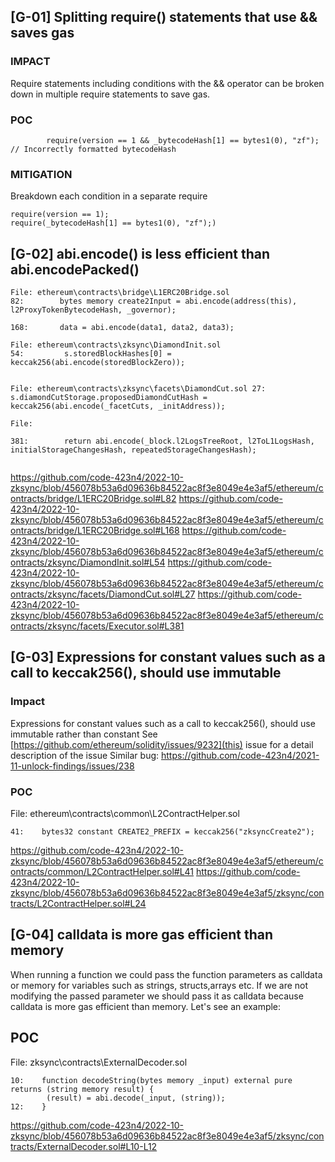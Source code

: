 ## [G-01] Splitting require() statements that use && saves gas

### IMPACT

Require statements including conditions with the && operator can be broken down in
multiple require statements to save gas.

### POC 


```
        require(version == 1 && _bytecodeHash[1] == bytes1(0), "zf"); // Incorrectly formatted bytecodeHash
```

### MITIGATION

Breakdown each condition in a separate require
```console
require(version == 1);
require(_bytecodeHash[1] == bytes1(0), "zf");)
``` 


## [G-02] abi.encode() is less efficient than abi.encodePacked()

```
File: ethereum\contracts\bridge\L1ERC20Bridge.sol
82:        bytes memory create2Input = abi.encode(address(this), l2ProxyTokenBytecodeHash, _governor);

168:       data = abi.encode(data1, data2, data3);

File: ethereum\contracts\zksync\DiamondInit.sol
54:         s.storedBlockHashes[0] = keccak256(abi.encode(storedBlockZero));


File: ethereum\contracts\zksync\facets\DiamondCut.sol 27:      s.diamondCutStorage.proposedDiamondCutHash = keccak256(abi.encode(_facetCuts, _initAddress));

File:

381:        return abi.encode(_block.l2LogsTreeRoot, l2ToL1LogsHash, initialStorageChangesHash, repeatedStorageChangesHash);


```




https://github.com/code-423n4/2022-10-zksync/blob/456078b53a6d09636b84522ac8f3e8049e4e3af5/ethereum/contracts/bridge/L1ERC20Bridge.sol#L82
https://github.com/code-423n4/2022-10-zksync/blob/456078b53a6d09636b84522ac8f3e8049e4e3af5/ethereum/contracts/bridge/L1ERC20Bridge.sol#L168
https://github.com/code-423n4/2022-10-zksync/blob/456078b53a6d09636b84522ac8f3e8049e4e3af5/ethereum/contracts/zksync/DiamondInit.sol#L54
https://github.com/code-423n4/2022-10-zksync/blob/456078b53a6d09636b84522ac8f3e8049e4e3af5/ethereum/contracts/zksync/facets/DiamondCut.sol#L27
https://github.com/code-423n4/2022-10-zksync/blob/456078b53a6d09636b84522ac8f3e8049e4e3af5/ethereum/contracts/zksync/facets/Executor.sol#L381


## [G-03] Expressions for constant values such as a call to keccak256(), should use immutable 
### Impact
Expressions for constant values such as a call to keccak256(), should use immutable rather than constant
See [https://github.com/ethereum/solidity/issues/9232](this) issue for a detail description of the issue
Similar bug: https://github.com/code-423n4/2021-11-unlock-findings/issues/238

### POC

File: ethereum\contracts\common\L2ContractHelper.sol
```
41:    bytes32 constant CREATE2_PREFIX = keccak256("zksyncCreate2");

```
https://github.com/code-423n4/2022-10-zksync/blob/456078b53a6d09636b84522ac8f3e8049e4e3af5/ethereum/contracts/common/L2ContractHelper.sol#L41
https://github.com/code-423n4/2022-10-zksync/blob/456078b53a6d09636b84522ac8f3e8049e4e3af5/zksync/contracts/L2ContractHelper.sol#L24


## [G-04] calldata is more gas efficient than memory

When running a function we could pass the function parameters as calldata or memory for variables such as strings, structs,arrays etc. If we are not modifying the passed parameter we should pass it as calldata because calldata is more gas efficient than memory. Let's see an example:

## POC
File: zksync\contracts\ExternalDecoder.sol

```solidity
10:    function decodeString(bytes memory _input) external pure returns (string memory result) {
        (result) = abi.decode(_input, (string));
12:    }
```
https://github.com/code-423n4/2022-10-zksync/blob/456078b53a6d09636b84522ac8f3e8049e4e3af5/zksync/contracts/ExternalDecoder.sol#L10-L12